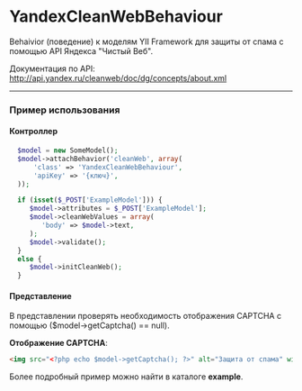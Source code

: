 YandexCleanWebBehaviour
===============

Behaivior (поведение) к моделям YII Framework для защиты от спама с помощью API Яндекса "Чистый Веб".

Документация по API: http://api.yandex.ru/cleanweb/doc/dg/concepts/about.xml

-----------------------------

### Пример использования

#### Контроллер

```php
  $model = new SomeModel();
  $model->attachBehavior('cleanWeb', array(
      'class' => 'YandexCleanWebBehaviour',
      'apiKey' => '{ключ}',
  ));

  if (isset($_POST['ExampleModel'])) {
     $model->attributes = $_POST['ExampleModel'];
     $model->cleanWebValues = array(
        'body' => $model->text,
     );
     $model->validate();
  }
  else {
     $model->initCleanWeb();
  }
```

#### Представление

В представлении проверять необходимость отображения CAPTCHA с помощью ($model->getCaptcha() == null).

**Отображение CAPTCHA**:

```html
<img src="<?php echo $model->getCaptcha(); ?>" alt="Защита от спама" width="200" height="60" />
```

Более подробный пример можно найти в каталоге **example**.

